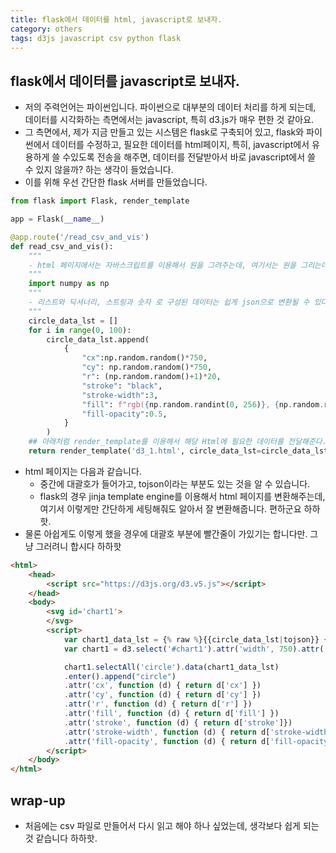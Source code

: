 ```yaml
---
title: flask에서 데이터를 html, javascript로 보내자. 
category: others
tags: d3js javascript csv python flask
---
```


## flask에서 데이터를 javascript로 보내자. 

- 저의 주력언어는 파이썬입니다. 파이썬으로 대부분의 데이터 처리를 하게 되는데, 데이터를 시각화하는 측면에서는 javascript, 특히 d3.js가 매우 편한 것 같아요. 
- 그 측면에서, 제가 지금 만들고 있는 시스템은 flask로 구축되어 있고, flask와 파이썬에서 데이터를 수정하고, 필요한 데이터를 html페이지, 특히, javascript에서 유용하게 쓸 수있도록 전송을 해주면, 데이터를 전달받아서 바로 javascript에서 쓸 수 있지 않을까? 하는 생각이 들었습니다. 
- 이를 위해 우선 간단한 flask 서버를 만들었습니다. 

```python
from flask import Flask, render_template

app = Flask(__name__)

@app.route('/read_csv_and_vis')
def read_csv_and_vis():
    """
    - html 페이지에서는 자바스크립트를 이용해서 원을 그려주는데, 여기서는 원을 그리는데 필요한 데이터들을 만들어서 전송한다. 
    """
    import numpy as np 
    """
    - 리스트와 딕셔너리, 스트링과 숫자 로 구성된 데이터는 쉽게 json으로 변환될 수 있다. 
    """
    circle_data_lst = []
    for i in range(0, 100):
        circle_data_lst.append(
            {
                "cx":np.random.random()*750, 
                "cy": np.random.random()*750,
                "r": (np.random.random()+1)*20,
                "stroke": "black",
                "stroke-width":3, 
                "fill": f"rgb({np.random.randint(0, 256)}, {np.random.randint(0, 256)}, {np.random.randint(0, 256)})",
                "fill-opacity":0.5,    
            }
        )
    ## 아래처럼 render_template를 이용해서 해당 Html에 필요한 데이터를 전달해준다. 
    return render_template('d3_1.html', circle_data_lst=circle_data_lst)
```

- html 페이지는 다음과 같습니다. 
    - 중간에 대괄호가 들어가고, tojson이라는 부분도 있는 것을 알 수 있습니다. 
    - flask의 경우 jinja template engine를 이용해서 html 페이지를 변환해주는데, 여기서 이렇게만 간단하게 세팅해줘도 알아서 잘 변환해줍니다. 편하군요 하하핫.
- 물론 아쉽게도 이렇게 했을 경우에 대괄호 부분에 빨간줄이 가있기는 합니다만. 그냥 그러려니 합시다 하하핫

```html 
<html>
    <head>
        <script src="https://d3js.org/d3.v5.js"></script>
    </head>
    <body>
        <svg id='chart1'>
        </svg>
        <script>
            var chart1_data_lst = {% raw %}{{circle_data_lst|tojson}} {% endraw %};
            var chart1 = d3.select('#chart1').attr('width', 750).attr('height', 750);

            chart1.selectAll('circle').data(chart1_data_lst)
            .enter().append("circle")
            .attr('cx', function (d) { return d['cx'] })
            .attr('cy', function (d) { return d['cy'] })
            .attr('r', function (d) { return d['r'] })
            .attr('fill', function (d) { return d['fill'] })
            .attr('stroke', function (d) { return d['stroke']})
            .attr('stroke-width', function (d) { return d['stroke-width'] })
            .attr('fill-opacity', function (d) { return d['fill-opacity']})
        </script>
    </body>
</html>

```


## wrap-up

- 처음에는 csv 파일로 만들어서 다시 읽고 해야 하나 싶었는데, 생각보다 쉽게 되는 것 같습니다 하하핫.